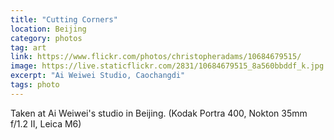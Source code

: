 ```yaml
---
title: "Cutting Corners"
location: Beijing
category: photos
tag: art
link: https://www.flickr.com/photos/christopheradams/10684679515/
image: https://live.staticflickr.com/2831/10684679515_8a560bbddf_k.jpg
excerpt: "Ai Weiwei Studio, Caochangdi"
tags: photo
---
```


Taken at Ai Weiwei's studio in Beijing. (Kodak Portra 400, Nokton 35mm f/1.2 II,
Leica M6)
